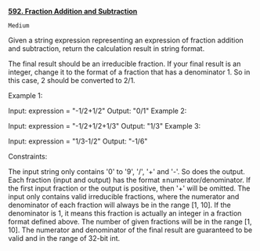 [**592. Fraction Addition and Subtraction**](https://leetcode.com/problems/fraction-addition-and-subtraction)

    Medium

Given a string expression representing an expression of fraction addition and subtraction, return the calculation result in string format.

The final result should be an irreducible fraction. If your final result is an integer, change it to the format of a fraction that has a denominator 1. So in this case, 2 should be converted to 2/1.



Example 1:

Input: expression = "-1/2+1/2"
Output: "0/1"
Example 2:

Input: expression = "-1/2+1/2+1/3"
Output: "1/3"
Example 3:

Input: expression = "1/3-1/2"
Output: "-1/6"


Constraints:

The input string only contains '0' to '9', '/', '+' and '-'. So does the output.
Each fraction (input and output) has the format ±numerator/denominator. If the first input fraction or the output is positive, then '+' will be omitted.
The input only contains valid irreducible fractions, where the numerator and denominator of each fraction will always be in the range [1, 10]. If the denominator is 1, it means this fraction is actually an integer in a fraction format defined above.
The number of given fractions will be in the range [1, 10].
The numerator and denominator of the final result are guaranteed to be valid and in the range of 32-bit int.